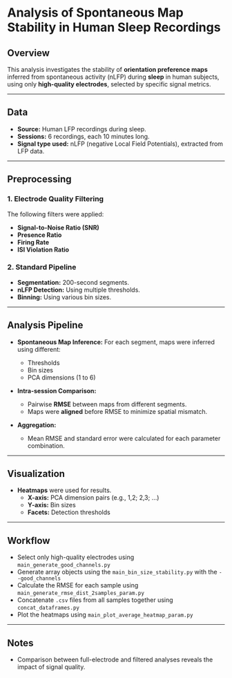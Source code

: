 # Analysis of Spontaneous Map Stability in Human Sleep Recordings

## Overview

This analysis investigates the stability of **orientation preference maps** inferred from spontaneous activity (nLFP) during **sleep** in human subjects, using only **high-quality electrodes**, selected by specific signal metrics.

---

## Data

- **Source:** Human LFP recordings during sleep.
- **Sessions:** 6 recordings, each 10 minutes long.
- **Signal type used:** nLFP (negative Local Field Potentials), extracted from LFP data.

---

## Preprocessing

### 1. Electrode Quality Filtering
The following filters were applied:
- **Signal-to-Noise Ratio (SNR)**
- **Presence Ratio**
- **Firing Rate**
- **ISI Violation Ratio**

### 2. Standard Pipeline

- **Segmentation:** 200-second segments.
- **nLFP Detection:** Using multiple thresholds.
- **Binning:** Using various bin sizes.

---

## Analysis Pipeline

- **Spontaneous Map Inference:** For each segment, maps were inferred using different:
  - Thresholds
  - Bin sizes
  - PCA dimensions (1 to 6)

- **Intra-session Comparison:**
  - Pairwise **RMSE** between maps from different segments.
  - Maps were **aligned** before RMSE to minimize spatial mismatch.

- **Aggregation:**
  - Mean RMSE and standard error were calculated for each parameter combination.

---

## Visualization

- **Heatmaps** were used for results.
  - **X-axis:** PCA dimension pairs (e.g., 1,2; 2,3; …)
  - **Y-axis:** Bin sizes
  - **Facets:** Detection thresholds

---

## Workflow
- Select only high-quality electrodes using `main_generate_good_channels.py`
- Generate array objects using the `main_bin_size_stability.py` with the `--good_channels`
- Calculate the RMSE for each sample using `main_generate_rmse_dist_2samples_param.py`
- Concatenate `.csv` files from all samples together using `concat_dataframes.py`
- Plot the heatmaps using `main_plot_average_heatmap_param.py`

---

## Notes
- Comparison between full-electrode and filtered analyses reveals the impact of signal quality.